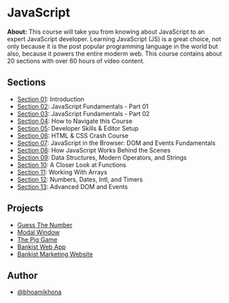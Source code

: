 # JavaScript

**About:** This course will take you from knowing about JavaScript to an expert JavaScript developer. Learning JavaScript (JS) is a great choice, not only because it is the post popular programming language in the world but also, because it powers the entire moderm web. This course contains about 20 sections with over 60 hours of video content.

## Sections

- [Section 01](./Section%2001): Introduction
- [Section 02](./Section%2002): JavaScript Fundamentals - Part 01
- [Section 03](./Section%2003): JavaScript Fundamentals - Part 02
- [Section 04](./Section%2004): How to Navigate this Course
- [Section 05](./Section%2005): Developer Skills & Editor Setup
- [Section 06](./Section%2006): HTML & CSS Crash Course
- [Section 07](./Section%2007): JavaScript in the Browser: DOM and Events Fundamentals
- [Section 08](./Section%2008): How JavaScript Works Behind the Scenes
- [Section 09](./Section%2009): Data Structures, Modern Operators, and Strings
- [Section 10](./Section%2010): A Closer Look at Functions
- [Section 11](./Section%2011): Working With Arrays
- [Section 12](./Section%2012): Numbers, Dates, Intl, and Timers
- [Section 13](./Section%2013): Advanced DOM and Events

## Projects

- [Guess The Number](https://bhoamikhona.github.io/javascript/Section%2007/Guess%20The%20Number/index.html)
- [Modal Window](https://bhoamikhona.github.io/javascript/Section%2007/Modal%20Window/index.html)
- [The Pig Game](https://bhoamikhona.github.io/javascript/Section%2007/The%20Pig%20Game/index.html)
- [Bankist Web App](https://bhoamikhona.github.io/javascript/Section%2012/index.html)
- [Bankist Marketing Website](https://bhoamikhona.github.io/javascript/Section%2013/index.html)

## Author

- [@bhoamikhona](https://github.com/bhoamikhona)
